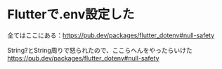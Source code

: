 # Flutterで.env設定した
全てはここにある：https://pub.dev/packages/flutter_dotenv#null-safety

String?とString周りで怒られたので、ここらへんをやったらいけた
https://pub.dev/packages/flutter_dotenv#null-safety
